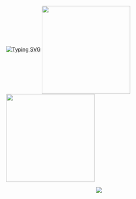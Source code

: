 <a href="https://git.io/typing-svg"><img src="https://readme-typing-svg.demolab.com?font=Fira+Code&pause=1000&random=false&width=435&lines=Every+little+makes." alt="Typing SVG" /></a>
<a href="https://github.com/anuraghazra/github-readme-stats">
  <img height=240 align="center" src="https://github-readme-stats.vercel.app/api?username=X311&show_icons=true&theme=radical&bg_color=00000000" />
</a>
<a href="https://github.com/anuraghazra/convoychat">
  <img height=240 align="center" src="https://github-readme-stats.vercel.app/api/top-langs/?username=lX311&layout=donut&langs_count=4&card_width=320&bg_color=00000000" />
</a>
<div align="center"> <img src="https://github-readme-streak-stats.herokuapp.com/?user=X311" /> </div>
